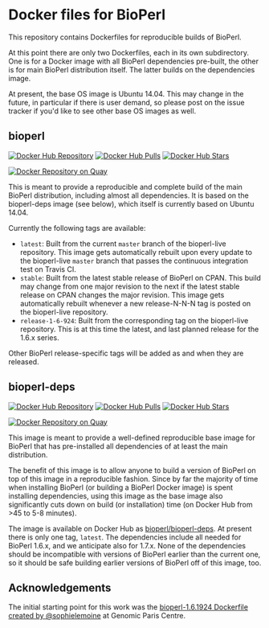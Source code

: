 # Docker files for BioPerl

This repository contains Dockerfiles for reproducible builds of BioPerl.

At this point there are only two Dockerfiles, each in its own subdirectory. One is for a Docker image with all BioPerl dependencies pre-built, the other is for main BioPerl distribution itself. The latter builds on the dependencies image.

At present, the base OS image is Ubuntu 14.04. This may change in the future, in particular if there is user demand, so please post on the issue tracker if you'd like to see other base OS images as well.

## bioperl

[![Docker Hub Repository](https://img.shields.io/docker/automated/bioperl/bioperl.svg)](https://hub.docker.com/r/bioperl/bioperl/) [![Docker Hub Pulls](https://img.shields.io/docker/pulls/bioperl/bioperl.svg)](https://hub.docker.com/r/bioperl/bioperl/) [![Docker Hub Stars](https://img.shields.io/docker/stars/bioperl/bioperl.svg)](https://hub.docker.com/r/bioperl/bioperl/)

[![Docker Repository on Quay](https://quay.io/repository/bioperl/bioperl/status "Docker Repository on Quay")](https://quay.io/repository/bioperl/bioperl)

This is meant to provide a reproducible and complete build of the main BioPerl distribution, including almost all dependencies. It is based on the bioperl-deps image (see below), which itself is currently based on Ubuntu 14.04.

Currently the following tags are available:

* `latest`: Built from the current `master` branch of the bioperl-live repository. This image gets automatically rebuilt upon every update to the bioperl-live `master` branch that passes the continuous integration test on Travis CI.
* `stable`: Built from the latest stable release of BioPerl on CPAN. This build may change from one major revision to the next if the latest stable release on CPAN changes the major revision. This image gets automatically rebuilt whenever a new release-N-N-N tag is posted on the bioperl-live repository.
* `release-1-6-924`: Built from the corresponding tag on the bioperl-live repository. This is at this time the latest, and last planned release for the 1.6.x series.

Other BioPerl release-specific tags will be added as and when they are released.

## bioperl-deps

[![Docker Hub Repository](https://img.shields.io/docker/automated/bioperl/bioperl-deps.svg)](https://hub.docker.com/r/bioperl/bioperl-deps/) [![Docker Hub Pulls](https://img.shields.io/docker/pulls/bioperl/bioperl-deps.svg)](https://hub.docker.com/r/bioperl/bioperl-deps/) [![Docker Hub Stars](https://img.shields.io/docker/stars/bioperl/bioperl-deps.svg)](https://hub.docker.com/r/bioperl/bioperl-deps/)

[![Docker Repository on Quay](https://quay.io/repository/bioperl/bioperl-deps/status "Docker Repository on Quay")](https://quay.io/repository/bioperl/bioperl-deps)

This image is meant to provide a well-defined reproducible base image for BioPerl that has pre-installed all dependencies of at least the main distribution.

The benefit of this image is to allow anyone to build a version of BioPerl on top of this image in a reproducible fashion. Since by far the majority of time when installing BioPerl (or building a BioPerl Docker image) is spent installing dependencies, using this image as the base image also significantly cuts down on build (or installation) time (on Docker Hub from >45 to 5-8 minutes).

The image is available on Docker Hub as [bioperl/bioperl-deps]. At present there is only one tag, `latest`. The dependencies include all needed for BioPerl 1.6.x, and we anticipate also for 1.7.x. None of the dependencies should be incompatible with versions of BioPerl earlier than the current one, so it should be safe building earlier versions of BioPerl off of this image, too.

## Acknowledgements

The initial starting point for this work was the [bioperl-1.6.1924 Dockerfile created by @sophielemoine] at Genomic Paris Centre.

[bioperl/bioperl]: https://hub.docker.com/r/bioperl/bioperl/
[bioperl/bioperl-deps]: https://hub.docker.com/r/bioperl/bioperl-deps/
[bioperl-1.6.1924 Dockerfile created by @sophielemoine]: https://github.com/GenomicParisCentre/dockerfiles/blob/master/bioperl/bioperl-1.6.924/Dockerfile

